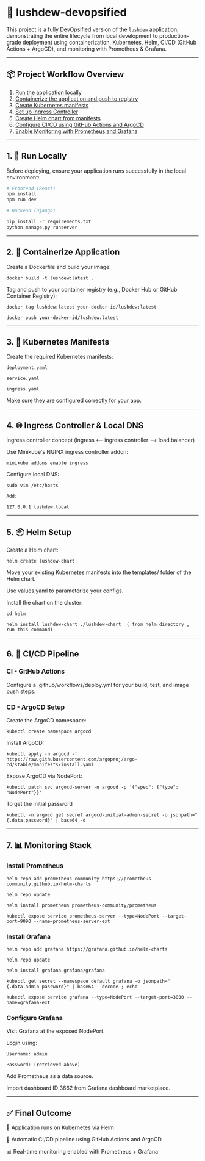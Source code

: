 # 🌿 lushdew-devopsified

This project is a fully DevOpsified version of the `lushdew` application, demonstrating the entire lifecycle from local development to production-grade deployment using containerization, Kubernetes, Helm, CI/CD (GitHub Actions + ArgoCD), and monitoring with Prometheus & Grafana.

---

## 📦 Project Workflow Overview

1. [Run the application locally](#1-run-locally)
2. [Containerize the application and push to registry](#2-containerize-application)
3. [Create Kubernetes manifests](#3-kubernetes-manifests)
4. [Set up Ingress Controller](#4-ingress-controller)
5. [Create Helm chart from manifests](#5-helm-setup)
6. [Configure CI/CD using GitHub Actions and ArgoCD](#6-cicd-pipeline)
7. [Enable Monitoring with Prometheus and Grafana](#7-monitoring-stack)

---

## 1. 🚀 Run Locally

Before deploying, ensure your application runs successfully in the local environment:

```bash
# Frontend (React)
npm install
npm run dev
```

```bash
# Backend (Django)

pip install -r requirements.txt
python manage.py runserver

```

---

## 2. 🐳 Containerize Application

Create a Dockerfile and build your image:

    docker build -t lushdew:latest .

Tag and push to your container registry (e.g., Docker Hub or GitHub Container Registry):

    docker tag lushdew:latest your-docker-id/lushdew:latest
    
    docker push your-docker-id/lushdew:latest

---

## 3. 📁 Kubernetes Manifests

Create the required Kubernetes manifests:

    deployment.yaml

    service.yaml

    ingress.yaml

Make sure they are configured correctly for your app.

---

## 4. 🌐 Ingress Controller & Local DNS

Ingress controller concept   (ingress <-- ingress controller  --> load balancer)

Use Minikube's NGINX ingress controller addon:

    minikube addons enable ingress

Configure local DNS:

    sudo vim /etc/hosts

    Add:
    
    127.0.0.1 lushdew.local

---

## 5. 📦 Helm Setup

Create a Helm chart:

    helm create lushdew-chart

Move your existing Kubernetes manifests into the templates/ folder of the Helm chart.

Use values.yaml to parameterize your configs.

Install the chart on the cluster:

    cd helm
    
    helm install lushdew-chart ./lushdew-chart  ( from helm directory , run this command)

---

## 6. 🔁 CI/CD Pipeline


### CI - GitHub Actions

Configure a .github/workflows/deploy.yml for your build, test, and image push steps.

### CD - ArgoCD Setup

Create the ArgoCD namespace:

    kubectl create namespace argocd

Install ArgoCD:

    kubectl apply -n argocd -f https://raw.githubusercontent.com/argoproj/argo-cd/stable/manifests/install.yaml

Expose ArgoCD via NodePort:

    kubectl patch svc argocd-server -n argocd -p '{"spec": {"type": "NodePort"}}'


To get the initial password

    kubectl -n argocd get secret argocd-initial-admin-secret -o jsonpath="{.data.password}" | base64 -d

---

## 7. 📊 Monitoring Stack

### Install Prometheus

    helm repo add prometheus-community https://prometheus-community.github.io/helm-charts
    
    helm repo update

    helm install prometheus prometheus-community/prometheus

    kubectl expose service prometheus-server --type=NodePort --target-port=9090 --name=prometheus-server-ext

### Install Grafana

    helm repo add grafana https://grafana.github.io/helm-charts
    
    helm repo update

    helm install grafana grafana/grafana

    kubectl get secret --namespace default grafana -o jsonpath="{.data.admin-password}" | base64 --decode ; echo

    kubectl expose service grafana --type=NodePort --target-port=3000 --name=grafana-ext

### Configure Grafana

Visit Grafana at the exposed NodePort.

Login using:

    Username: admin

    Password: (retrieved above)

Add Prometheus as a data source.

Import dashboard ID 3662 from Grafana dashboard marketplace.

---

## ✅ Final Outcome

🚀 Application runs on Kubernetes via Helm

🔄 Automatic CI/CD pipeline using GitHub Actions and ArgoCD

📊 Real-time monitoring enabled with Prometheus + Grafana

